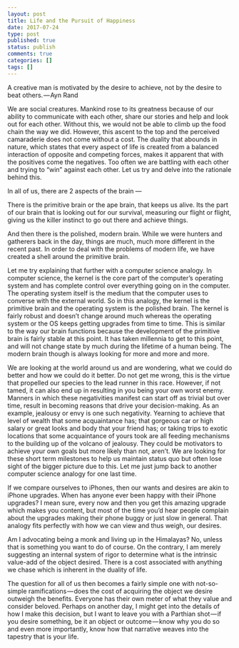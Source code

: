 ```yaml
---
layout: post
title: Life and the Pursuit of Happiness
date: 2017-07-24
type: post
published: true
status: publish
comments: true
categories: []
tags: []
---
```


A creative man is motivated by the desire to achieve, not by the desire to beat others. — Ayn Rand

We are social creatures. Mankind rose to its greatness because of our ability to communicate with each other, share our stories and help and look out for each other. Without this, we would not be able to climb up the food chain the way we did. However, this ascent to the top and the perceived camaraderie does not come without a cost. The duality that abounds in nature, which states that every aspect of life is created from a balanced interaction of opposite and competing forces, makes it apparent that with the positives come the negatives. Too often we are battling with each other and trying to “win” against each other. Let us try and delve into the rationale behind this.

In all of us, there are 2 aspects of the brain —

There is the primitive brain or the ape brain, that keeps us alive. Its the part of our brain that is looking out for our survival, measuring our flight or flight, giving us the killer instinct to go out there and achieve things.

And then there is the polished, modern brain. While we were hunters and gatherers back in the day, things are much, much more different in the recent past. In order to deal with the problems of modern life, we have created a shell around the primitive brain.

Let me try explaining that further with a computer science analogy. In computer science, the kernel is the core part of the computer’s operating system and has complete control over everything going on in the computer. The operating system itself is the medium that the computer uses to converse with the external world. So in this analogy, the kernel is the primitive brain and the operating system is the polished brain. The kernel is fairly robust and doesn’t change around much whereas the operating system or the OS keeps getting upgrades from time to time. This is similar to the way our brain functions because the development of the primitive brain is fairly stable at this point. It has taken millennia to get to this point, and will not change state by much during the lifetime of a human being. The modern brain though is always looking for more and more and more.

We are looking at the world around us and are wondering, what we could do better and how we could do it better. Do not get me wrong, this is the virtue that propelled our species to the lead runner in this race. However, if not tamed, it can also end up in resulting in you being your own worst enemy.
Manners in which these negativities manifest can start off as trivial but over time, result in becoming reasons that drive your decision-making. As an example, jealousy or envy is one such negativity. Yearning to achieve that level of wealth that some acquaintance has; that gorgeous car or high salary or great looks and body that your friend has; or taking trips to exotic locations that some acquaintance of yours took are all feeding mechanisms to the building up of the volcano of jealousy. They could be motivators to achieve your own goals but more likely than not, aren’t. We are looking for these short term milestones to help us maintain status quo but often lose sight of the bigger picture due to this. Let me just jump back to another computer science analogy for one last time.

If we compare ourselves to iPhones, then our wants and desires are akin to iPhone upgrades. When has anyone ever been happy with their iPhone upgrades? I mean sure, every now and then you get this amazing upgrade which makes you content, but most of the time you’d hear people complain about the upgrades making their phone buggy or just slow in general. That analogy fits perfectly with how we can view and thus weigh, our desires.

Am I advocating being a monk and living up in the Himalayas? No, unless that is something you want to do of course. On the contrary, I am merely suggesting an internal system of rigor to determine what is the intrinsic value-add of the object desired. There is a cost associated with anything we chase which is inherent in the duality of life.

The question for all of us then becomes a fairly simple one with not-so-simple ramifications — does the cost of acquiring the object we desire outweigh the benefits. Everyone has their own meter of what they value and consider beloved. Perhaps on another day, I might get into the details of how I make this decision, but I want to leave you with a Parthian shot — if you desire something, be it an object or outcome — know why you do so and even more importantly, know how that narrative weaves into the tapestry that is your life.
